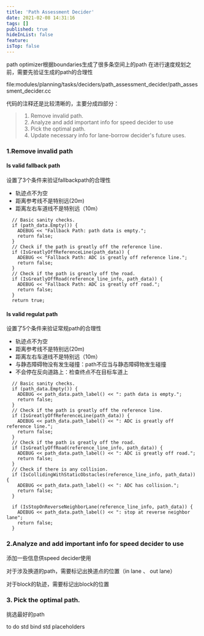 ```yaml
---
title: 'Path Assessment Decider'
date: 2021-02-08 14:31:16
tags: []
published: true
hideInList: false
feature: 
isTop: false
---
```

path optimizer根据boundaries生成了很多条空间上的path
在进行速度规划之前，需要先验证生成的path的合理性
<!-- more -->

file:modules/planning/tasks/deciders/path_assessment_decider/path_assessment_decider.cc

代码的注释还是比较清晰的，主要分成四部分：
>1. Remove invalid path.
>2. Analyze and add important info for speed decider to use
>3. Pick the optimal path.
>4. Update necessary info for lane-borrow decider's future uses.

### 1.Remove invalid path
#### Is valid fallback path 
设置了3个条件来验证fallbackpath的合理性
- 轨迹点不为空
- 距离参考线不是特别远(20m)
- 距离左右车道线不是特别远（10m）

```
  // Basic sanity checks.
  if (path_data.Empty()) {
    ADEBUG << "Fallback Path: path data is empty.";
    return false;
  }
  // Check if the path is greatly off the reference line.
  if (IsGreatlyOffReferenceLine(path_data)) {
    ADEBUG << "Fallback Path: ADC is greatly off reference line.";
    return false;
  }
  // Check if the path is greatly off the road.
  if (IsGreatlyOffRoad(reference_line_info, path_data)) {
    ADEBUG << "Fallback Path: ADC is greatly off road.";
    return false;
  }
  return true;
```
#### Is valid regulat path
设置了5个条件来验证常规path的合理性
- 轨迹点不为空
- 距离参考线不是特别远(20m)
- 距离左右车道线不是特别远（10m）
- 与静态障碍物没有发生碰撞：path不应当与静态障碍物发生碰撞
- 不会停在反向道路上：检查终点不在目标车道上
```
  // Basic sanity checks.
  if (path_data.Empty()) {
    ADEBUG << path_data.path_label() << ": path data is empty.";
    return false;
  }
  // Check if the path is greatly off the reference line.
  if (IsGreatlyOffReferenceLine(path_data)) {
    ADEBUG << path_data.path_label() << ": ADC is greatly off reference line.";
    return false;
  }
  // Check if the path is greatly off the road.
  if (IsGreatlyOffRoad(reference_line_info, path_data)) {
    ADEBUG << path_data.path_label() << ": ADC is greatly off road.";
    return false;
  }
  // Check if there is any collision.
  if (IsCollidingWithStaticObstacles(reference_line_info, path_data)) {
    ADEBUG << path_data.path_label() << ": ADC has collision.";
    return false;
  }

  if (IsStopOnReverseNeighborLane(reference_line_info, path_data)) {
    ADEBUG << path_data.path_label() << ": stop at reverse neighbor lane";
    return false;
  }
```

### 2.Analyze and add important info for speed decider to use
添加一些信息供speed decider使用

对于涉及换道的path，需要标记出换道点的位置（in lane 、 out lane）

对于block的轨迹，需要标记出block的位置

### 3. Pick the optimal path.
挑选最好的path




to do 
std bind    std placeholders




